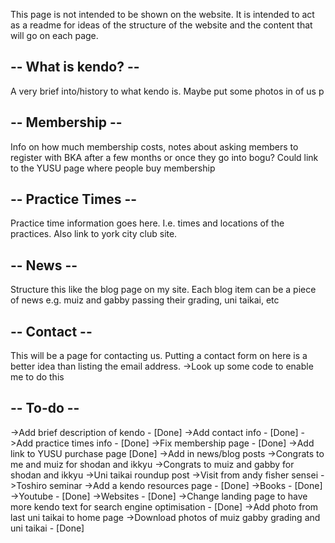 This page is not intended to be shown on the website. It is intended to act as a readme for ideas of the structure of the website and the content that will go on each page.


-- What is kendo? --
--------------------
A very brief into/history to what kendo is. Maybe put some photos in of us p


-- Membership --
----------------
Info on how much membership costs, notes about asking members to register with BKA after a few months or once they go into bogu?
Could link to the YUSU page where people buy membership


-- Practice Times --
--------------------
Practice time information goes here. I.e. times and locations of the practices. Also link to york city club site.

-- News -- 
----------
Structure this like the blog page on my site. Each blog item can be a piece of news e.g. muiz and gabby passing their grading, uni taikai, etc

-- Contact --
-------------
This will be a page for contacting us. Putting a contact form on here is a better idea than listing the email address.
->Look up some code to enable me to do this



-- To-do --
-----------
->Add brief description of kendo - [Done]
->Add contact info - [Done]
->Add practice times info - [Done]
->Fix membership page - [Done]
    ->Add link to YUSU purchase page [Done]
->Add in news/blog posts
    ->Congrats to me and muiz for shodan and ikkyu
    ->Congrats to muiz and gabby for shodan and ikkyu
    ->Uni taikai roundup post
    ->Visit from andy fisher sensei
    ->Toshiro seminar
->Add a kendo resources page - [Done]
    ->Books - [Done]
    ->Youtube - [Done]
    ->Websites - [Done]
->Change landing page to have more kendo text for search engine optimisation - [Done]
->Add photo from last uni taikai to home page
->Download photos of muiz gabby grading and uni taikai - [Done]